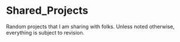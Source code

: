 # Shared_Projects
Random projects that I am sharing with folks.  Unless noted otherwise, everything is subject to revision.
